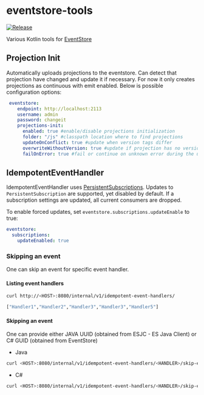 # eventstore-tools 
[![Release](https://jitpack.io/v/inventi/eventstore-tools.svg)](https://jitpack.io/#inventi/eventstore-tools)

Various Kotlin tools for [EventStore](https://eventstore.org/)

## Projection Init
Automatically uploads projections to the eventstore. Can detect that projection have changed and update it if necessary.
For now it only creates projections as continuous with emit enabled.
Below is possible configuration options:

```yaml
 eventstore:
    endpoint: http://localhost:2113
    username: admin
    password: changeit
    projections-init:
      enabled: true #enable/disable projections initialization
      folder: "/js" #classpath location where to find projections
      updateOnConflict: true #update when version tags differ
      overwriteWithoutVersion: true #update if projection has no version tag
      failOnError: true #fail or continue on unknown error during the update process
```

## IdempotentEventHandler

IdempotentEventHandler uses [PersistentSubscriptions](https://eventstore.org/docs/dotnet-api/competing-consumers/index.html#persistent-subscription-settings). 
Updates to `PersistentSubscription` are supported, yet disabled by default.
If a subscription settings are updated, all current consumers are dropped.

To enable forced updates, set `eventstore.subscriptions.updateEnable` to true:

```yaml
eventstore:
  subscriptions:
    updateEnabled: true
```

### Skipping an event

One can skip an event for specific event handler.

#### Listing event handlers

```bash
curl http://<HOST>:8080/internal/v1/idempotent-event-handlers/

["Handler1","Handler2","Handler3","Handler3","Handler5"]
```

#### Skipping an event

One can provide either JAVA UUID (obtained from ESJC - ES Java Client) or C# GUID (obtained from EventStore)

- Java
```bash
curl <HOST>:8080/internal/v1/idempotent-event-handlers/<HANDLER>/skip-event -XPOST -d '{"javaEventId": "<EVENT_ID>", "eventType": "<EVENT_TYPE>"}' -H content-type:application/json
```

- C#
```bash
curl <HOST>:8080/internal/v1/idempotent-event-handlers/<HANDLER>/skip-event -XPOST -d '{"csharpEventId": "<EVENT_ID>", "eventType": "<EVENT_TYPE>"}' -H content-type:application/json
```
